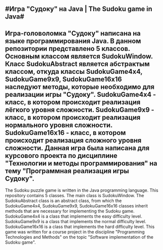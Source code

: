 #Игра "Судоку" на Java | The Sudoku game in Java#
-
Игра-головоломка "Судоку" написана на языке программирования Java.
В данном репозитории представлено 5 классов.
Основным классом является SudokuWindow.
Класс SudokuAbstract является абстрактым классом, откуда классы SudokuGame4x4, SudokuGame9x9, SudokuGame16x16 наследуют методы, которые необходимо для реализации игры "Судоку".
SudokuGame4x4 - класс, в котором происходит реализация лёгкого уровня сложности.
SudokuGame9x9 - класс, в котором происходит реализация нормального уровня сложности.
SudokuGame16x16 - класс, в котором происходит реализация сложного уровня сложности.
Данная игра была написана для курсового проекта по дисциплине "Технологии и методы программирования" на тему "Программная реализация игры Судоку".
-
The Sudoku puzzle game is written in the Java programming language.
This repository contains 5 classes.
The main class is SudokuWindow.
The SudokuAbstract class is an abstract class, from which the SudokuGame4x4, SudokuGame9x9, SudokuGame16x16 classes inherit methods that are necessary for implementing the Sudoku game.
SudokuGame4x4 is a class that implements the easy difficulty level.
SudokuGame9x9 is a class that implements the normal difficulty level.
SudokuGame16x16 is a class that implements the hard difficulty level.
This game was written for a course project in the discipline "Programming Technologies and Methods" on the topic "Software implementation of the Sudoku game".
